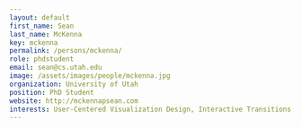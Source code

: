 ```yaml
---
layout: default
first_name: Sean
last_name: McKenna
key: mckenna
permalink: /persons/mckenna/
role: phdstudent
email: sean@cs.utah.edu
image: /assets/images/people/mckenna.jpg
organization: University of Utah
position: PhD Student
website: http://mckennapsean.com
interests: User-Centered Visualization Design, Interactive Transitions, Geographic Visualization
---
```

